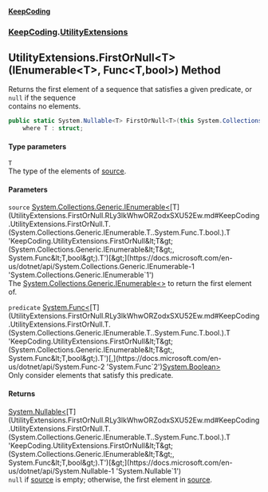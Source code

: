 #### [KeepCoding](index.md 'index')
### [KeepCoding](KeepCoding.md 'KeepCoding').[UtilityExtensions](UtilityExtensions.md 'KeepCoding.UtilityExtensions')
## UtilityExtensions.FirstOrNull&lt;T&gt;(IEnumerable&lt;T&gt;, Func&lt;T,bool&gt;) Method
Returns the first element of a sequence that satisfies a given predicate, or `null` if the sequence  
contains no elements.
```csharp
public static System.Nullable<T> FirstOrNull<T>(this System.Collections.Generic.IEnumerable<T> source, System.Func<T,bool> predicate)
    where T : struct;
```
#### Type parameters
<a name='KeepCoding.UtilityExtensions.FirstOrNull.T.(System.Collections.Generic.IEnumerable.T..System.Func.T.bool.).T'></a>
`T`  
The type of the elements of [source](UtilityExtensions.FirstOrNull.RLy3lkWhwORZodxSXU52Ew.md#KeepCoding.UtilityExtensions.FirstOrNull.T.(System.Collections.Generic.IEnumerable.T..System.Func.T.bool.).source 'KeepCoding.UtilityExtensions.FirstOrNull&lt;T&gt;(System.Collections.Generic.IEnumerable&lt;T&gt;, System.Func&lt;T,bool&gt;).source').
  
#### Parameters
<a name='KeepCoding.UtilityExtensions.FirstOrNull.T.(System.Collections.Generic.IEnumerable.T..System.Func.T.bool.).source'></a>
`source` [System.Collections.Generic.IEnumerable&lt;](https://docs.microsoft.com/en-us/dotnet/api/System.Collections.Generic.IEnumerable-1 'System.Collections.Generic.IEnumerable`1')[T](UtilityExtensions.FirstOrNull.RLy3lkWhwORZodxSXU52Ew.md#KeepCoding.UtilityExtensions.FirstOrNull.T.(System.Collections.Generic.IEnumerable.T..System.Func.T.bool.).T 'KeepCoding.UtilityExtensions.FirstOrNull&lt;T&gt;(System.Collections.Generic.IEnumerable&lt;T&gt;, System.Func&lt;T,bool&gt;).T')[&gt;](https://docs.microsoft.com/en-us/dotnet/api/System.Collections.Generic.IEnumerable-1 'System.Collections.Generic.IEnumerable`1')  
The [System.Collections.Generic.IEnumerable&lt;&gt;](https://docs.microsoft.com/en-us/dotnet/api/System.Collections.Generic.IEnumerable-1 'System.Collections.Generic.IEnumerable`1') to return the first element of.
  
<a name='KeepCoding.UtilityExtensions.FirstOrNull.T.(System.Collections.Generic.IEnumerable.T..System.Func.T.bool.).predicate'></a>
`predicate` [System.Func&lt;](https://docs.microsoft.com/en-us/dotnet/api/System.Func-2 'System.Func`2')[T](UtilityExtensions.FirstOrNull.RLy3lkWhwORZodxSXU52Ew.md#KeepCoding.UtilityExtensions.FirstOrNull.T.(System.Collections.Generic.IEnumerable.T..System.Func.T.bool.).T 'KeepCoding.UtilityExtensions.FirstOrNull&lt;T&gt;(System.Collections.Generic.IEnumerable&lt;T&gt;, System.Func&lt;T,bool&gt;).T')[,](https://docs.microsoft.com/en-us/dotnet/api/System.Func-2 'System.Func`2')[System.Boolean](https://docs.microsoft.com/en-us/dotnet/api/System.Boolean 'System.Boolean')[&gt;](https://docs.microsoft.com/en-us/dotnet/api/System.Func-2 'System.Func`2')  
Only consider elements that satisfy this predicate.
  
#### Returns
[System.Nullable&lt;](https://docs.microsoft.com/en-us/dotnet/api/System.Nullable-1 'System.Nullable`1')[T](UtilityExtensions.FirstOrNull.RLy3lkWhwORZodxSXU52Ew.md#KeepCoding.UtilityExtensions.FirstOrNull.T.(System.Collections.Generic.IEnumerable.T..System.Func.T.bool.).T 'KeepCoding.UtilityExtensions.FirstOrNull&lt;T&gt;(System.Collections.Generic.IEnumerable&lt;T&gt;, System.Func&lt;T,bool&gt;).T')[&gt;](https://docs.microsoft.com/en-us/dotnet/api/System.Nullable-1 'System.Nullable`1')  
`null` if [source](UtilityExtensions.FirstOrNull.RLy3lkWhwORZodxSXU52Ew.md#KeepCoding.UtilityExtensions.FirstOrNull.T.(System.Collections.Generic.IEnumerable.T..System.Func.T.bool.).source 'KeepCoding.UtilityExtensions.FirstOrNull&lt;T&gt;(System.Collections.Generic.IEnumerable&lt;T&gt;, System.Func&lt;T,bool&gt;).source') is empty; otherwise, the first element in [source](UtilityExtensions.FirstOrNull.RLy3lkWhwORZodxSXU52Ew.md#KeepCoding.UtilityExtensions.FirstOrNull.T.(System.Collections.Generic.IEnumerable.T..System.Func.T.bool.).source 'KeepCoding.UtilityExtensions.FirstOrNull&lt;T&gt;(System.Collections.Generic.IEnumerable&lt;T&gt;, System.Func&lt;T,bool&gt;).source').
